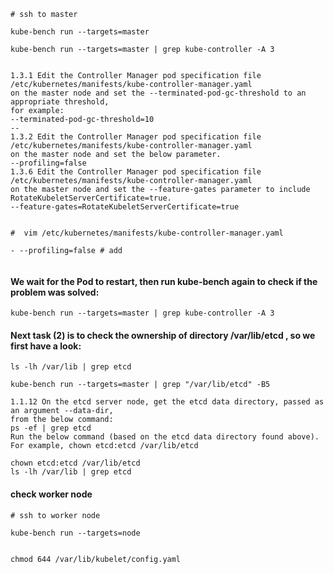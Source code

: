 ````
# ssh to master

kube-bench run --targets=master

kube-bench run --targets=master | grep kube-controller -A 3
````

````

1.3.1 Edit the Controller Manager pod specification file /etc/kubernetes/manifests/kube-controller-manager.yaml
on the master node and set the --terminated-pod-gc-threshold to an appropriate threshold,
for example:
--terminated-pod-gc-threshold=10
--
1.3.2 Edit the Controller Manager pod specification file /etc/kubernetes/manifests/kube-controller-manager.yaml
on the master node and set the below parameter.
--profiling=false
1.3.6 Edit the Controller Manager pod specification file /etc/kubernetes/manifests/kube-controller-manager.yaml
on the master node and set the --feature-gates parameter to include RotateKubeletServerCertificate=true.
--feature-gates=RotateKubeletServerCertificate=true


````

`````
#  vim /etc/kubernetes/manifests/kube-controller-manager.yaml

- --profiling=false # add


`````
#### We wait for the Pod to restart, then run kube-bench again to check if the problem was solved:
````
kube-bench run --targets=master | grep kube-controller -A 3
````


#### Next task (2) is to check the ownership of directory /var/lib/etcd , so we first have a look:

````
ls -lh /var/lib | grep etcd

kube-bench run --targets=master | grep "/var/lib/etcd" -B5

````
`````
1.1.12 On the etcd server node, get the etcd data directory, passed as an argument --data-dir,
from the below command:
ps -ef | grep etcd
Run the below command (based on the etcd data directory found above).
For example, chown etcd:etcd /var/lib/etcd
`````

`````
chown etcd:etcd /var/lib/etcd
ls -lh /var/lib | grep etcd

`````

#### check worker node
````
# ssh to worker node

kube-bench run --targets=node


chmod 644 /var/lib/kubelet/config.yaml
````
